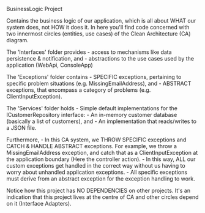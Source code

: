 BusinessLogic Project


Contains the business logic of our application, which is all about WHAT our system does, 
not HOW it does it. In here you'll find code concerned with two innermost circles (entities, 
use cases) of the Clean Architecture (CA) diagram.

The 'Interfaces' folder provides
	- access to mechanisms like data persistence & notification, and
	- abstractions to the use cases used by the application (WebApi, ConsoleApp)

The 'Exceptions' folder contains
	- SPECIFIC exceptions, pertaining to specific problem situations (e.g. MissingEmailAddress), and
	- ABSTRACT exceptions, that encompass a category of problems (e.g. ClientInputException).

The 'Services' folder holds
	- Simple default implementations for the ICustomerRepository interface:
	- An in-memory customer database (basically a list of customers), and
	- An implementation that reads/writes to a JSON file. 

Furthermore,
	- In this CA system, we THROW SPECIFIC exceptions and CATCH & HANDLE ABSTRACT exceptions.
	  For example, we throw a MissingEmailAddress exception, and catch that as a ClientInputException
	  at the application boundary (Here the controller action). 
	- In this way, ALL our custom exceptions get handled in the correct way without us having to worry 
	  about unhandled application exceptions.
	- All specific exceptions must derive from an abstract exception for the exception handling to work.

Notice how this project has NO DEPENDENCIES on other projects. It's an indication that this project lives 
at the centre of CA and other circles depend on it (Interface Adapters).

